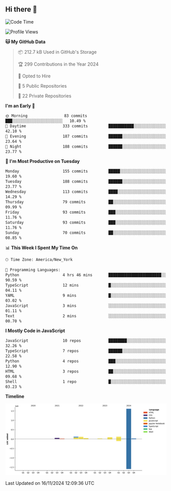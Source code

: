 ## Hi there 👋

<!--START_SECTION:waka-->
![Code Time](http://img.shields.io/badge/Code%20Time-104%20hrs%2032%20mins-blue)

![Profile Views](http://img.shields.io/badge/Profile%20Views-18-blue)

**🐱 My GitHub Data** 

> 📦 212.7 kB Used in GitHub's Storage 
 > 
> 🏆 299 Contributions in the Year 2024
 > 
> 💼 Opted to Hire
 > 
> 📜 5 Public Repositories 
 > 
> 🔑 22 Private Repositories 
 > 
**I'm an Early 🐤** 

```text
🌞 Morning                83 commits          ███░░░░░░░░░░░░░░░░░░░░░░   10.49 % 
🌆 Daytime                333 commits         ███████████░░░░░░░░░░░░░░   42.10 % 
🌃 Evening                187 commits         ██████░░░░░░░░░░░░░░░░░░░   23.64 % 
🌙 Night                  188 commits         ██████░░░░░░░░░░░░░░░░░░░   23.77 % 
```
📅 **I'm Most Productive on Tuesday** 

```text
Monday                   155 commits         █████░░░░░░░░░░░░░░░░░░░░   19.60 % 
Tuesday                  188 commits         ██████░░░░░░░░░░░░░░░░░░░   23.77 % 
Wednesday                113 commits         ████░░░░░░░░░░░░░░░░░░░░░   14.29 % 
Thursday                 79 commits          ██░░░░░░░░░░░░░░░░░░░░░░░   09.99 % 
Friday                   93 commits          ███░░░░░░░░░░░░░░░░░░░░░░   11.76 % 
Saturday                 93 commits          ███░░░░░░░░░░░░░░░░░░░░░░   11.76 % 
Sunday                   70 commits          ██░░░░░░░░░░░░░░░░░░░░░░░   08.85 % 
```


📊 **This Week I Spent My Time On** 

```text
🕑︎ Time Zone: America/New_York

💬 Programming Languages: 
Python                   4 hrs 46 mins       ███████████████████████░░   90.59 % 
TypeScript               12 mins             █░░░░░░░░░░░░░░░░░░░░░░░░   04.11 % 
YAML                     9 mins              █░░░░░░░░░░░░░░░░░░░░░░░░   03.02 % 
JavaScript               3 mins              ░░░░░░░░░░░░░░░░░░░░░░░░░   01.11 % 
Text                     2 mins              ░░░░░░░░░░░░░░░░░░░░░░░░░   00.70 % 
```

**I Mostly Code in JavaScript** 

```text
JavaScript               10 repos            ████████░░░░░░░░░░░░░░░░░   32.26 % 
TypeScript               7 repos             ██████░░░░░░░░░░░░░░░░░░░   22.58 % 
Python                   4 repos             ███░░░░░░░░░░░░░░░░░░░░░░   12.90 % 
HTML                     3 repos             ██░░░░░░░░░░░░░░░░░░░░░░░   09.68 % 
Shell                    1 repo              █░░░░░░░░░░░░░░░░░░░░░░░░   03.23 % 
```



**Timeline**

![Lines of Code chart](https://raw.githubusercontent.com/dikshithvishnu/dikshithvishnu/main/assets/bar_graph.png)


 Last Updated on 16/11/2024 12:09:36 UTC
<!--END_SECTION:waka-->
